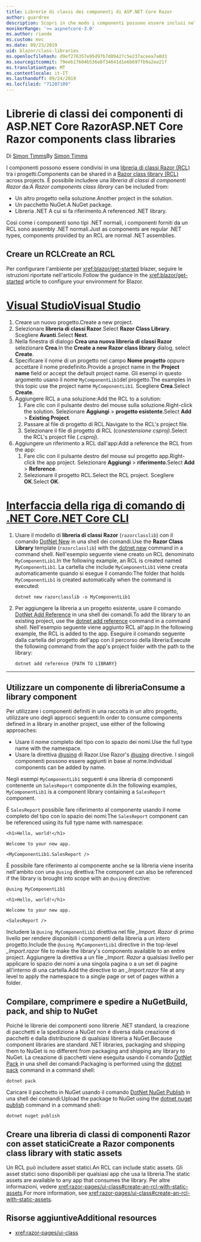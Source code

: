 ```yaml
---
title: Librerie di classi dei componenti di ASP.NET Core Razor
author: guardrex
description: Scopri in che modo i componenti possono essere inclusi nelle app blazer da una libreria di componenti esterna.
monikerRange: '>= aspnetcore-3.0'
ms.author: riande
ms.custom: mvc
ms.date: 09/23/2019
uid: blazor/class-libraries
ms.openlocfilehash: d9ef276357e95d97b7d89427c5e237aceea7a0d3
ms.sourcegitcommit: 79eeb17604b536e8f34641d1e6b697fb9a2ee21f
ms.translationtype: MT
ms.contentlocale: it-IT
ms.lasthandoff: 09/24/2019
ms.locfileid: "71207109"
---
```

# <a name="aspnet-core-razor-components-class-libraries"></a><span data-ttu-id="00896-103">Librerie di classi dei componenti di ASP.NET Core Razor</span><span class="sxs-lookup"><span data-stu-id="00896-103">ASP.NET Core Razor components class libraries</span></span>

<span data-ttu-id="00896-104">Di [Simon Timms](https://github.com/stimms)</span><span class="sxs-lookup"><span data-stu-id="00896-104">By [Simon Timms](https://github.com/stimms)</span></span>

<span data-ttu-id="00896-105">I componenti possono essere condivisi in una [libreria di classi Razor (RCL)](xref:razor-pages/ui-class) tra i progetti.</span><span class="sxs-lookup"><span data-stu-id="00896-105">Components can be shared in a [Razor class library (RCL)](xref:razor-pages/ui-class) across projects.</span></span> <span data-ttu-id="00896-106">È possibile includere una *libreria di classi di componenti Razor* da:</span><span class="sxs-lookup"><span data-stu-id="00896-106">A *Razor components class library* can be included from:</span></span>

* <span data-ttu-id="00896-107">Un altro progetto nella soluzione.</span><span class="sxs-lookup"><span data-stu-id="00896-107">Another project in the solution.</span></span>
* <span data-ttu-id="00896-108">Un pacchetto NuGet.</span><span class="sxs-lookup"><span data-stu-id="00896-108">A NuGet package.</span></span>
* <span data-ttu-id="00896-109">Libreria .NET A cui si fa riferimento.</span><span class="sxs-lookup"><span data-stu-id="00896-109">A referenced .NET library.</span></span>

<span data-ttu-id="00896-110">Così come i componenti sono tipi .NET normali, i componenti forniti da un RCL sono assembly .NET normali.</span><span class="sxs-lookup"><span data-stu-id="00896-110">Just as components are regular .NET types, components provided by an RCL are normal .NET assemblies.</span></span>

## <a name="create-an-rcl"></a><span data-ttu-id="00896-111">Creare un RCL</span><span class="sxs-lookup"><span data-stu-id="00896-111">Create an RCL</span></span>

<span data-ttu-id="00896-112">Per configurare l'ambiente per <xref:blazor/get-started> blazer, seguire le istruzioni riportate nell'articolo.</span><span class="sxs-lookup"><span data-stu-id="00896-112">Follow the guidance in the <xref:blazor/get-started> article to configure your environment for Blazor.</span></span>

# <a name="visual-studiotabvisual-studio"></a>[<span data-ttu-id="00896-113">Visual Studio</span><span class="sxs-lookup"><span data-stu-id="00896-113">Visual Studio</span></span>](#tab/visual-studio)

1. <span data-ttu-id="00896-114">Creare un nuovo progetto.</span><span class="sxs-lookup"><span data-stu-id="00896-114">Create a new project.</span></span>
1. <span data-ttu-id="00896-115">Selezionare **libreria di classi Razor**.</span><span class="sxs-lookup"><span data-stu-id="00896-115">Select **Razor Class Library**.</span></span> <span data-ttu-id="00896-116">Scegliere **Avanti**.</span><span class="sxs-lookup"><span data-stu-id="00896-116">Select **Next**.</span></span>
1. <span data-ttu-id="00896-117">Nella finestra di dialogo **Crea una nuova libreria di classi Razor** selezionare **Crea**.</span><span class="sxs-lookup"><span data-stu-id="00896-117">In the **Create a new Razor class library** dialog, select **Create**.</span></span>
1. <span data-ttu-id="00896-118">Specificare il nome di un progetto nel campo **Nome progetto** oppure accettare il nome predefinito.</span><span class="sxs-lookup"><span data-stu-id="00896-118">Provide a project name in the **Project name** field or accept the default project name.</span></span> <span data-ttu-id="00896-119">Gli esempi in questo argomento usano il nome `MyComponentLib1`del progetto.</span><span class="sxs-lookup"><span data-stu-id="00896-119">The examples in this topic use the project name `MyComponentLib1`.</span></span> <span data-ttu-id="00896-120">Scegliere **Crea**.</span><span class="sxs-lookup"><span data-stu-id="00896-120">Select **Create**.</span></span>
1. <span data-ttu-id="00896-121">Aggiungere RCL a una soluzione:</span><span class="sxs-lookup"><span data-stu-id="00896-121">Add the RCL to a solution:</span></span>
   1. <span data-ttu-id="00896-122">Fare clic con il pulsante destro del mouse sulla soluzione.</span><span class="sxs-lookup"><span data-stu-id="00896-122">Right-click the solution.</span></span> <span data-ttu-id="00896-123">Selezionare **Aggiungi** > **progetto esistente**.</span><span class="sxs-lookup"><span data-stu-id="00896-123">Select **Add** > **Existing Project**.</span></span>
   1. <span data-ttu-id="00896-124">Passare al file di progetto di RCL.</span><span class="sxs-lookup"><span data-stu-id="00896-124">Navigate to the RCL's project file.</span></span>
   1. <span data-ttu-id="00896-125">Selezionare il file di progetto di RCL (con*estensione csproj*).</span><span class="sxs-lookup"><span data-stu-id="00896-125">Select the RCL's project file (*.csproj*).</span></span>
1. <span data-ttu-id="00896-126">Aggiungere un riferimento a RCL dall'app:</span><span class="sxs-lookup"><span data-stu-id="00896-126">Add a reference the RCL from the app:</span></span>
   1. <span data-ttu-id="00896-127">Fare clic con il pulsante destro del mouse sul progetto app.</span><span class="sxs-lookup"><span data-stu-id="00896-127">Right-click the app project.</span></span> <span data-ttu-id="00896-128">Selezionare **Aggiungi** > **riferimento**.</span><span class="sxs-lookup"><span data-stu-id="00896-128">Select **Add** > **Reference**.</span></span>
   1. <span data-ttu-id="00896-129">Selezionare il progetto RCL.</span><span class="sxs-lookup"><span data-stu-id="00896-129">Select the RCL project.</span></span> <span data-ttu-id="00896-130">Scegliere **OK**.</span><span class="sxs-lookup"><span data-stu-id="00896-130">Select **OK**.</span></span>

# <a name="net-core-clitabnetcore-cli"></a>[<span data-ttu-id="00896-131">Interfaccia della riga di comando di .NET Core</span><span class="sxs-lookup"><span data-stu-id="00896-131">.NET Core CLI</span></span>](#tab/netcore-cli)

1. <span data-ttu-id="00896-132">Usare il modello di **libreria di classi Razor** (`razorclasslib`) con il comando [DotNet New](/dotnet/core/tools/dotnet-new) in una shell dei comandi.</span><span class="sxs-lookup"><span data-stu-id="00896-132">Use the **Razor Class Library** template (`razorclasslib`) with the [dotnet new](/dotnet/core/tools/dotnet-new) command in a command shell.</span></span> <span data-ttu-id="00896-133">Nell'esempio seguente viene creato un RCL denominato `MyComponentLib1`.</span><span class="sxs-lookup"><span data-stu-id="00896-133">In the following example, an RCL is created named `MyComponentLib1`.</span></span> <span data-ttu-id="00896-134">La cartella che include `MyComponentLib1` viene creata automaticamente quando si esegue il comando:</span><span class="sxs-lookup"><span data-stu-id="00896-134">The folder that holds `MyComponentLib1` is created automatically when the command is executed:</span></span>

   ```dotnetcli
   dotnet new razorclasslib -o MyComponentLib1
   ```

1. <span data-ttu-id="00896-135">Per aggiungere la libreria a un progetto esistente, usare il comando [DotNet Add Reference](/dotnet/core/tools/dotnet-add-reference) in una shell dei comandi.</span><span class="sxs-lookup"><span data-stu-id="00896-135">To add the library to an existing project, use the [dotnet add reference](/dotnet/core/tools/dotnet-add-reference) command in a command shell.</span></span> <span data-ttu-id="00896-136">Nell'esempio seguente viene aggiunto RCL all'app.</span><span class="sxs-lookup"><span data-stu-id="00896-136">In the following example, the RCL is added to the app.</span></span> <span data-ttu-id="00896-137">Eseguire il comando seguente dalla cartella del progetto dell'app con il percorso della libreria:</span><span class="sxs-lookup"><span data-stu-id="00896-137">Execute the following command from the app's project folder with the path to the library:</span></span>

   ```dotnetcli
   dotnet add reference {PATH TO LIBRARY}
   ```

---

## <a name="consume-a-library-component"></a><span data-ttu-id="00896-138">Utilizzare un componente di libreria</span><span class="sxs-lookup"><span data-stu-id="00896-138">Consume a library component</span></span>

<span data-ttu-id="00896-139">Per utilizzare i componenti definiti in una raccolta in un altro progetto, utilizzare uno degli approcci seguenti:</span><span class="sxs-lookup"><span data-stu-id="00896-139">In order to consume components defined in a library in another project, use either of the following approaches:</span></span>

* <span data-ttu-id="00896-140">Usare il nome completo del tipo con lo spazio dei nomi.</span><span class="sxs-lookup"><span data-stu-id="00896-140">Use the full type name with the namespace.</span></span>
* <span data-ttu-id="00896-141">Usare la direttiva [ \@using](xref:mvc/views/razor#using) di Razor.</span><span class="sxs-lookup"><span data-stu-id="00896-141">Use Razor's [\@using](xref:mvc/views/razor#using) directive.</span></span> <span data-ttu-id="00896-142">I singoli componenti possono essere aggiunti in base al nome.</span><span class="sxs-lookup"><span data-stu-id="00896-142">Individual components can be added by name.</span></span>

<span data-ttu-id="00896-143">Negli esempi `MyComponentLib1` seguenti è una libreria di componenti contenente un `SalesReport` componente di.</span><span class="sxs-lookup"><span data-stu-id="00896-143">In the following examples, `MyComponentLib1` is a component library containing a `SalesReport` component.</span></span>

<span data-ttu-id="00896-144">È `SalesReport` possibile fare riferimento al componente usando il nome completo del tipo con lo spazio dei nomi:</span><span class="sxs-lookup"><span data-stu-id="00896-144">The `SalesReport` component can be referenced using its full type name with namespace:</span></span>

```cshtml
<h1>Hello, world!</h1>

Welcome to your new app.

<MyComponentLib1.SalesReport />
```

<span data-ttu-id="00896-145">È possibile fare riferimento al componente anche se la libreria viene inserita nell'ambito con una `@using` direttiva:</span><span class="sxs-lookup"><span data-stu-id="00896-145">The component can also be referenced if the library is brought into scope with an `@using` directive:</span></span>

```cshtml
@using MyComponentLib1

<h1>Hello, world!</h1>

Welcome to your new app.

<SalesReport />
```

<span data-ttu-id="00896-146">Includere la `@using MyComponentLib1` direttiva nel file *_Import. Razor* di primo livello per rendere disponibili i componenti della libreria a un intero progetto.</span><span class="sxs-lookup"><span data-stu-id="00896-146">Include the `@using MyComponentLib1` directive in the top-level *_Import.razor* file to make the library's components available to an entire project.</span></span> <span data-ttu-id="00896-147">Aggiungere la direttiva a un file *_Import. Razor* a qualsiasi livello per applicare lo spazio dei nomi a una singola pagina o a un set di pagine all'interno di una cartella.</span><span class="sxs-lookup"><span data-stu-id="00896-147">Add the directive to an *_Import.razor* file at any level to apply the namespace to a single page or set of pages within a folder.</span></span>

## <a name="build-pack-and-ship-to-nuget"></a><span data-ttu-id="00896-148">Compilare, comprimere e spedire a NuGet</span><span class="sxs-lookup"><span data-stu-id="00896-148">Build, pack, and ship to NuGet</span></span>

<span data-ttu-id="00896-149">Poiché le librerie dei componenti sono librerie .NET standard, la creazione di pacchetti e la spedizione a NuGet non è diversa dalla creazione di pacchetti e dalla distribuzione di qualsiasi libreria a NuGet.</span><span class="sxs-lookup"><span data-stu-id="00896-149">Because component libraries are standard .NET libraries, packaging and shipping them to NuGet is no different from packaging and shipping any library to NuGet.</span></span> <span data-ttu-id="00896-150">La creazione di pacchetti viene eseguita usando il comando [DotNet Pack](/dotnet/core/tools/dotnet-pack) in una shell dei comandi:</span><span class="sxs-lookup"><span data-stu-id="00896-150">Packaging is performed using the [dotnet pack](/dotnet/core/tools/dotnet-pack) command in a command shell:</span></span>

```dotnetcli
dotnet pack
```

<span data-ttu-id="00896-151">Caricare il pacchetto in NuGet usando il comando [DotNet NuGet Publish](/dotnet/core/tools/dotnet-nuget-push) in una shell dei comandi:</span><span class="sxs-lookup"><span data-stu-id="00896-151">Upload the package to NuGet using the [dotnet nuget publish](/dotnet/core/tools/dotnet-nuget-push) command in a command shell:</span></span>

```dotnetcli
dotnet nuget publish
```

## <a name="create-a-razor-components-class-library-with-static-assets"></a><span data-ttu-id="00896-152">Creare una libreria di classi di componenti Razor con asset statici</span><span class="sxs-lookup"><span data-stu-id="00896-152">Create a Razor components class library with static assets</span></span>

<span data-ttu-id="00896-153">Un RCL può includere asset statici.</span><span class="sxs-lookup"><span data-stu-id="00896-153">An RCL can include static assets.</span></span> <span data-ttu-id="00896-154">Gli asset statici sono disponibili per qualsiasi app che usa la libreria.</span><span class="sxs-lookup"><span data-stu-id="00896-154">The static assets are available to any app that consumes the library.</span></span> <span data-ttu-id="00896-155">Per altre informazioni, vedere <xref:razor-pages/ui-class#create-an-rcl-with-static-assets>.</span><span class="sxs-lookup"><span data-stu-id="00896-155">For more information, see <xref:razor-pages/ui-class#create-an-rcl-with-static-assets>.</span></span>

## <a name="additional-resources"></a><span data-ttu-id="00896-156">Risorse aggiuntive</span><span class="sxs-lookup"><span data-stu-id="00896-156">Additional resources</span></span>

* <xref:razor-pages/ui-class>
